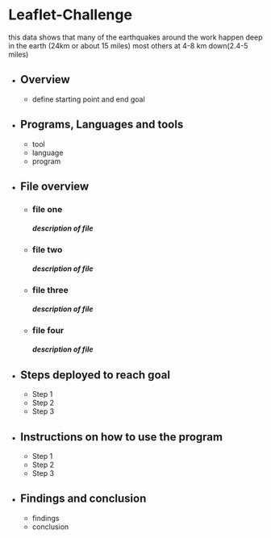 # Leaflet-Challenge
this data shows that many of the earthquakes around the work happen deep in the earth (24km or about  15 miles) most others at 4-8 km down(2.4-5 miles)



- ## Overview
  - define starting point and end goal
  

- ## Programs, Languages and tools
  - tool 
  - language
  - program

- ## File overview
  - ### file one
    ##### *description of file*
  - ### file two
    ##### *description of file*
  - ### file three
    ##### *description of file*
  - ### file four
    ##### *description of file*


- ## Steps deployed to reach goal
    - Step 1
    - Step 2
    - Step 3

- ## Instructions on how to use the program
    - Step 1
    - Step 2
    - Step 3

- ## Findings and conclusion
    - findings
    - conclusion

